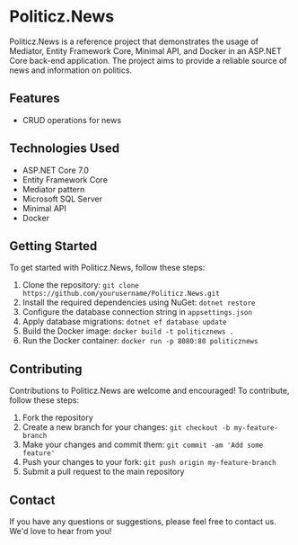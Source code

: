 # Politicz.News

Politicz.News is a reference project that demonstrates the usage of Mediator, Entity Framework Core, Minimal API, and Docker in an ASP.NET Core back-end application. The project aims to provide a reliable source of news and information on politics.

## Features

- CRUD operations for news

## Technologies Used

- ASP.NET Core 7.0
- Entity Framework Core
- Mediator pattern
- Microsoft SQL Server
- Minimal API
- Docker

## Getting Started

To get started with Politicz.News, follow these steps:

1. Clone the repository: `git clone https://github.com/yourusername/Politicz.News.git`
2. Install the required dependencies using NuGet: `dotnet restore`
3. Configure the database connection string in `appsettings.json`
4. Apply database migrations: `dotnet ef database update`
5. Build the Docker image: `docker build -t politicznews .`
6. Run the Docker container: `docker run -p 8080:80 politicznews`

## Contributing

Contributions to Politicz.News are welcome and encouraged! To contribute, follow these steps:

1. Fork the repository
2. Create a new branch for your changes: `git checkout -b my-feature-branch`
3. Make your changes and commit them: `git commit -am 'Add some feature'`
4. Push your changes to your fork: `git push origin my-feature-branch`
5. Submit a pull request to the main repository

## Contact

If you have any questions or suggestions, please feel free to contact us. We'd love to hear from you!
